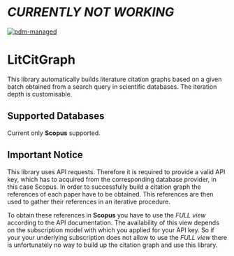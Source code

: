 # ***CURRENTLY NOT WORKING***

[![pdm-managed](https://img.shields.io/badge/pdm-managed-blueviolet)](https://pdm-project.org) 

# LitCitGraph

This library automatically builds literature citation graphs based on a given batch obtained from a search query in scientific databases. The iteration depth is customisable.

## Supported Databases

Current only **Scopus** supported.

## Important Notice

This library uses API requests. Therefore it is required to provide a valid API key, which has to acquired from the corresponding database provider, in this case Scopus. In order to successfully build a citation graph the references of each paper have to be obtained. This references are then used to gather their references in an iterative procedure.

To obtain these references in **Scopus** you have to use the *FULL view* according to the API documentation. The availability of this view depends on the subscription model with which you applied for your API key. So if your your underlying subscription does not allow to use the *FULL view* there is unfortunately no way to build up the citation graph and use this library.